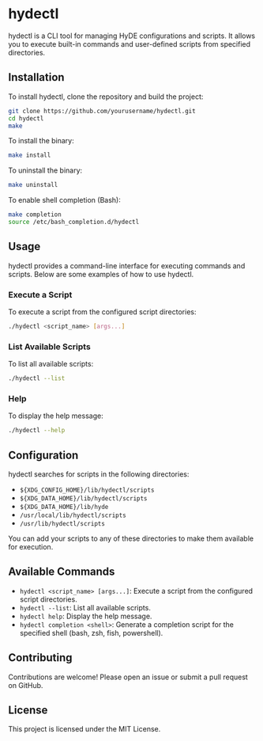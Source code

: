 # hydectl

hydectl is a CLI tool for managing HyDE configurations and scripts. It allows you to execute built-in commands and user-defined scripts from specified directories.

## Installation

To install hydectl, clone the repository and build the project:

```sh
git clone https://github.com/yourusername/hydectl.git
cd hydectl
make
```

To install the binary:

```sh
make install
```

To uninstall the binary:

```sh
make uninstall
```

To enable shell completion (Bash):

```sh
make completion
source /etc/bash_completion.d/hydectl
```

## Usage

hydectl provides a command-line interface for executing commands and scripts. Below are some examples of how to use hydectl.

### Execute a Script

To execute a script from the configured script directories:

```sh
./hydectl <script_name> [args...]
```

### List Available Scripts

To list all available scripts:

```sh
./hydectl --list
```

### Help

To display the help message:

```sh
./hydectl --help
```

## Configuration

hydectl searches for scripts in the following directories:

- `${XDG_CONFIG_HOME}/lib/hydectl/scripts`
- `${XDG_DATA_HOME}/lib/hydectl/scripts`
- `${XDG_DATA_HOME}/lib/hyde`
- `/usr/local/lib/hydectl/scripts`
- `/usr/lib/hydectl/scripts`

You can add your scripts to any of these directories to make them available for execution.

## Available Commands

- `hydectl <script_name> [args...]`: Execute a script from the configured script directories.
- `hydectl --list`: List all available scripts.
- `hydectl help`: Display the help message.
- `hydectl completion <shell>`: Generate a completion script for the specified shell (bash, zsh, fish, powershell).

## Contributing

Contributions are welcome! Please open an issue or submit a pull request on GitHub.

## License

This project is licensed under the MIT License.
